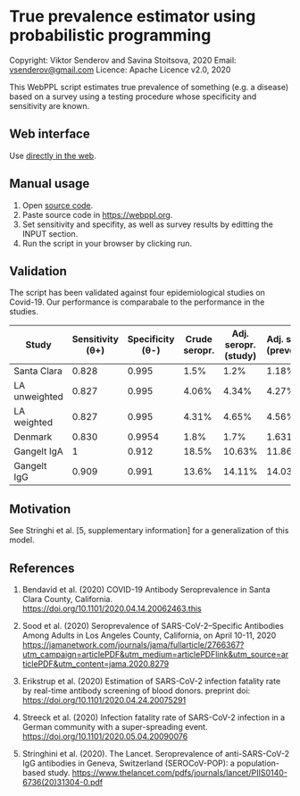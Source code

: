 # True prevalence estimator using probabilistic programming

Copyright: Viktor Senderov and Savina Stoitsova, 2020
Email: vsenderov@gmail.com 
Licence: Apache Licence v2.0, 2020

This WebPPL script estimates true prevalence of something (e.g. a
disease) based on a survey using a testing procedure whose specificity
and sensitivity are known.

## Web interface

Use [directly in the web](https://phyppl.github.io/prevestim/).

## Manual usage

1. Open [source code](basic.wppl).
2. Paste source code in https://webppl.org.
3. Set sensitivity and specifity, as well as survey results by editting
the INPUT section.
4. Run the script in your browser by clicking run.

## Validation

The script has been validated against four epidemiological studies on
Covid-19. Our performance is comparabale to the performance in the
studies.

| Study       | Sensitivity (θ+) | Specificity (θ-) | Crude seropr.  | Adj. seropr.(study)  | Adj. seropr. (prevestim) | Ref |
|-------------|------------------|------------------|---------|------------------|------------------|-----|
| Santa Clara | 0.828            | 0.995            | 1.5%    | 1.2%             | 1.18%            | [1] |
| LA unweighted         | 0.827            | 0.995            | 4.06%   | 4.34%            | 4.27%            | [2] |
| LA weighted         | 0.827            | 0.995            | 4.31%   | 4.65%            | 4.56%            | [2] |
| Denmark     | 0.830            | 0.9954           | 1.8%    | 1.7%             | 1.631%           | [3] |
| Gangelt IgA    | 1                | 0.912            | 18.5%   | 10.63%           | 11.86%           | [4] |
| Gangelt IgG    | 0.909            | 0.991            | 13.6%   | 14.11%           | 14.03%           | [4] |

## Motivation

See Stringhi et al. [5, supplementary information] for a generalization of this model.

## References

1. Bendavid et al. (2020) COVID-19 Antibody Seroprevalence in Santa Clara County, California. https://doi.org/10.1101/2020.04.14.20062463.this

2. Sood et al. (2020) Seroprevalence of SARS-CoV-2–Specific Antibodies Among Adults in Los Angeles County, California, on April 10-11, 2020 https://jamanetwork.com/journals/jama/fullarticle/2766367?utm_campaign=articlePDF&utm_medium=articlePDFlink&utm_source=articlePDF&utm_content=jama.2020.8279

3. Erikstrup et al. (2020) Estimation of SARS-CoV-2 infection fatality rate by real-time antibody
screening of blood donors. preprint doi: https://doi.org/10.1101/2020.04.24.20075291

4. Streeck et al. (2020) Infection fatality rate of SARS-CoV-2 infection in a German community with a super-spreading event. https://doi.org/10.1101/2020.05.04.20090076

5. Stringhini et al. (2020). The Lancet. Seroprevalence of anti-SARS-CoV-2 IgG antibodies in Geneva, Switzerland (SEROCoV-POP): a population-based study. https://www.thelancet.com/pdfs/journals/lancet/PIIS0140-6736(20)31304-0.pdf
